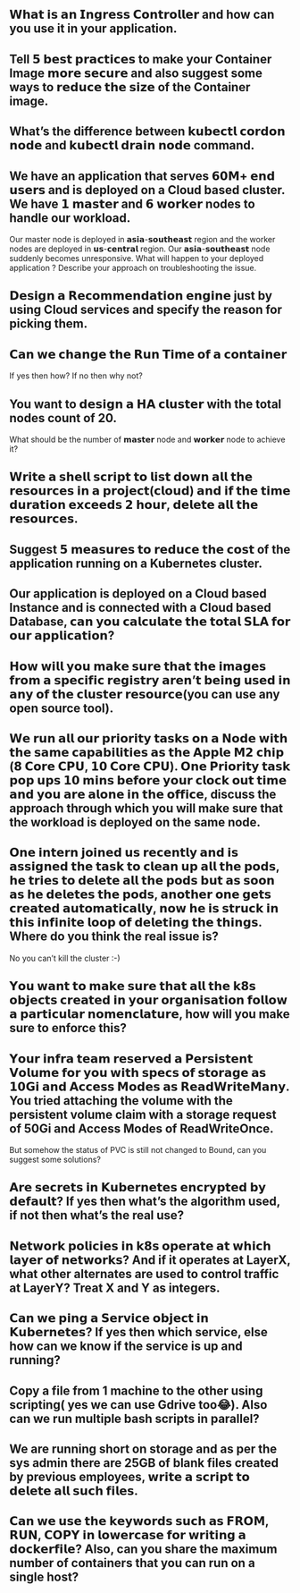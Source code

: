 ## 𝗪𝗵𝗮𝘁 𝗶𝘀 𝗮𝗻 𝗜𝗻𝗴𝗿𝗲𝘀𝘀 𝗖𝗼𝗻𝘁𝗿𝗼𝗹𝗹𝗲𝗿 and how can you use it in your application.

## Tell 𝟱 𝗯𝗲𝘀𝘁 𝗽𝗿𝗮𝗰𝘁𝗶𝗰𝗲𝘀 to make your Container Image 𝗺𝗼𝗿𝗲 𝘀𝗲𝗰𝘂𝗿𝗲 and also suggest some ways to 𝗿𝗲𝗱𝘂𝗰𝗲 𝘁𝗵𝗲 𝘀𝗶𝘇𝗲 of the Container image.

## What’s the difference between 𝗸𝘂𝗯𝗲𝗰𝘁𝗹 𝗰𝗼𝗿𝗱𝗼𝗻 𝗻𝗼𝗱𝗲 and 𝗸𝘂𝗯𝗲𝗰𝘁𝗹 𝗱𝗿𝗮𝗶𝗻 𝗻𝗼𝗱𝗲 command.

## We have an application that serves 𝟲𝟬𝗠+ 𝗲𝗻𝗱 𝘂𝘀𝗲𝗿𝘀 and is deployed on a Cloud based cluster. We have 𝟭 𝗺𝗮𝘀𝘁𝗲𝗿 and 𝟲 𝘄𝗼𝗿𝗸𝗲𝗿 nodes to handle our workload.
Our master node is deployed in 𝗮𝘀𝗶𝗮-𝘀𝗼𝘂𝘁𝗵𝗲𝗮𝘀𝘁 region and the worker nodes are deployed in 𝘂𝘀-𝗰𝗲𝗻𝘁𝗿𝗮𝗹 region.
Our 𝗮𝘀𝗶𝗮-𝘀𝗼𝘂𝘁𝗵𝗲𝗮𝘀𝘁 node suddenly becomes unresponsive.
What will happen to your deployed application ?
Describe your approach on troubleshooting the issue.

## 𝗗𝗲𝘀𝗶𝗴𝗻 𝗮 𝗥𝗲𝗰𝗼𝗺𝗺𝗲𝗻𝗱𝗮𝘁𝗶𝗼𝗻 𝗲𝗻𝗴𝗶𝗻𝗲 just by using Cloud services and specify the reason for picking them.

## 𝗖𝗮𝗻 𝘄𝗲 𝗰𝗵𝗮𝗻𝗴𝗲 𝘁𝗵𝗲 𝗥𝘂𝗻 𝗧𝗶𝗺𝗲 𝗼𝗳 𝗮 𝗰𝗼𝗻𝘁𝗮𝗶𝗻𝗲𝗿
If yes then how? If no then why not?

## You want to 𝗱𝗲𝘀𝗶𝗴𝗻 𝗮 𝗛𝗔 𝗰𝗹𝘂𝘀𝘁𝗲𝗿 with the total nodes count of 20.
What should be the number of 𝗺𝗮𝘀𝘁𝗲𝗿 node and 𝘄𝗼𝗿𝗸𝗲𝗿 node to achieve it?

## 𝗪𝗿𝗶𝘁𝗲 𝗮 𝘀𝗵𝗲𝗹𝗹 𝘀𝗰𝗿𝗶𝗽𝘁 𝘁𝗼 𝗹𝗶𝘀𝘁 𝗱𝗼𝘄𝗻 𝗮𝗹𝗹 𝘁𝗵𝗲 𝗿𝗲𝘀𝗼𝘂𝗿𝗰𝗲𝘀 𝗶𝗻 𝗮 𝗽𝗿𝗼𝗷𝗲𝗰𝘁(𝗰𝗹𝗼𝘂𝗱) 𝗮𝗻𝗱 𝗶𝗳 𝘁𝗵𝗲 𝘁𝗶𝗺𝗲 𝗱𝘂𝗿𝗮𝘁𝗶𝗼𝗻 𝗲𝘅𝗰𝗲𝗲𝗱𝘀 𝟮 𝗵𝗼𝘂𝗿, 𝗱𝗲𝗹𝗲𝘁𝗲 𝗮𝗹𝗹 𝘁𝗵𝗲 𝗿𝗲𝘀𝗼𝘂𝗿𝗰𝗲𝘀.

## Suggest 𝟱 𝗺𝗲𝗮𝘀𝘂𝗿𝗲𝘀 𝘁𝗼 𝗿𝗲𝗱𝘂𝗰𝗲 𝘁𝗵𝗲 𝗰𝗼𝘀𝘁 of the application running on a Kubernetes cluster.

## Our application is deployed on a Cloud based Instance and is connected with a Cloud based Database, 𝗰𝗮𝗻 𝘆𝗼𝘂 𝗰𝗮𝗹𝗰𝘂𝗹𝗮𝘁𝗲 𝘁𝗵𝗲 𝘁𝗼𝘁𝗮𝗹 𝗦𝗟𝗔 𝗳𝗼𝗿 𝗼𝘂𝗿 𝗮𝗽𝗽𝗹𝗶𝗰𝗮𝘁𝗶𝗼𝗻?

## 𝗛𝗼𝘄 𝘄𝗶𝗹𝗹 𝘆𝗼𝘂 𝗺𝗮𝗸𝗲 𝘀𝘂𝗿𝗲 𝘁𝗵𝗮𝘁 𝘁𝗵𝗲 𝗶𝗺𝗮𝗴𝗲𝘀 𝗳𝗿𝗼𝗺 𝗮 𝘀𝗽𝗲𝗰𝗶𝗳𝗶𝗰 𝗿𝗲𝗴𝗶𝘀𝘁𝗿𝘆 𝗮𝗿𝗲𝗻’𝘁 𝗯𝗲𝗶𝗻𝗴 𝘂𝘀𝗲𝗱 𝗶𝗻 𝗮𝗻𝘆 𝗼𝗳 𝘁𝗵𝗲 𝗰𝗹𝘂𝘀𝘁𝗲𝗿 𝗿𝗲𝘀𝗼𝘂𝗿𝗰𝗲(you can use any open source tool).

## 𝗪𝗲 𝗿𝘂𝗻 𝗮𝗹𝗹 𝗼𝘂𝗿 𝗽𝗿𝗶𝗼𝗿𝗶𝘁𝘆 𝘁𝗮𝘀𝗸𝘀 𝗼𝗻 𝗮 𝗡𝗼𝗱𝗲 𝘄𝗶𝘁𝗵 𝘁𝗵𝗲 𝘀𝗮𝗺𝗲 𝗰𝗮𝗽𝗮𝗯𝗶𝗹𝗶𝘁𝗶𝗲𝘀 𝗮𝘀 𝘁𝗵𝗲 𝗔𝗽𝗽𝗹𝗲 𝗠𝟮 𝗰𝗵𝗶𝗽 (𝟴 𝗖𝗼𝗿𝗲 𝗖𝗣𝗨, 𝟭𝟬 𝗖𝗼𝗿𝗲 𝗖𝗣𝗨). 𝗢𝗻𝗲 𝗣𝗿𝗶𝗼𝗿𝗶𝘁𝘆 𝘁𝗮𝘀𝗸 𝗽𝗼𝗽 𝘂𝗽𝘀 𝟭𝟬 𝗺𝗶𝗻𝘀 𝗯𝗲𝗳𝗼𝗿𝗲 𝘆𝗼𝘂𝗿 𝗰𝗹𝗼𝗰𝗸 𝗼𝘂𝘁 𝘁𝗶𝗺𝗲 𝗮𝗻𝗱 𝘆𝗼𝘂 𝗮𝗿𝗲 𝗮𝗹𝗼𝗻𝗲 𝗶𝗻 𝘁𝗵𝗲 𝗼𝗳𝗳𝗶𝗰𝗲, discuss the approach through which you will make sure that the workload is deployed on the same node.

## 𝗢𝗻𝗲 𝗶𝗻𝘁𝗲𝗿𝗻 𝗷𝗼𝗶𝗻𝗲𝗱 𝘂𝘀 𝗿𝗲𝗰𝗲𝗻𝘁𝗹𝘆 𝗮𝗻𝗱 𝗶𝘀 𝗮𝘀𝘀𝗶𝗴𝗻𝗲𝗱 𝘁𝗵𝗲 𝘁𝗮𝘀𝗸 𝘁𝗼 𝗰𝗹𝗲𝗮𝗻 𝘂𝗽 𝗮𝗹𝗹 𝘁𝗵𝗲 𝗽𝗼𝗱𝘀, 𝗵𝗲 𝘁𝗿𝗶𝗲𝘀 𝘁𝗼 𝗱𝗲𝗹𝗲𝘁𝗲 𝗮𝗹𝗹 𝘁𝗵𝗲 𝗽𝗼𝗱𝘀 𝗯𝘂𝘁 𝗮𝘀 𝘀𝗼𝗼𝗻 𝗮𝘀 𝗵𝗲 𝗱𝗲𝗹𝗲𝘁𝗲𝘀 𝘁𝗵𝗲 𝗽𝗼𝗱𝘀, 𝗮𝗻𝗼𝘁𝗵𝗲𝗿 𝗼𝗻𝗲 𝗴𝗲𝘁𝘀 𝗰𝗿𝗲𝗮𝘁𝗲𝗱 𝗮𝘂𝘁𝗼𝗺𝗮𝘁𝗶𝗰𝗮𝗹𝗹𝘆, 𝗻𝗼𝘄 𝗵𝗲 𝗶𝘀 𝘀𝘁𝗿𝘂𝗰𝗸 𝗶𝗻 𝘁𝗵𝗶𝘀 𝗶𝗻𝗳𝗶𝗻𝗶𝘁𝗲 𝗹𝗼𝗼𝗽 𝗼𝗳 𝗱𝗲𝗹𝗲𝘁𝗶𝗻𝗴 𝘁𝗵𝗲 𝘁𝗵𝗶𝗻𝗴𝘀. Where do you think the real issue is?
No you can’t kill the cluster :-)

## 𝗬𝗼𝘂 𝘄𝗮𝗻𝘁 𝘁𝗼 𝗺𝗮𝗸𝗲 𝘀𝘂𝗿𝗲 𝘁𝗵𝗮𝘁 𝗮𝗹𝗹 𝘁𝗵𝗲 𝗸𝟴𝘀 𝗼𝗯𝗷𝗲𝗰𝘁𝘀 𝗰𝗿𝗲𝗮𝘁𝗲𝗱 𝗶𝗻 𝘆𝗼𝘂𝗿 𝗼𝗿𝗴𝗮𝗻𝗶𝘀𝗮𝘁𝗶𝗼𝗻 𝗳𝗼𝗹𝗹𝗼𝘄 𝗮 𝗽𝗮𝗿𝘁𝗶𝗰𝘂𝗹𝗮𝗿 𝗻𝗼𝗺𝗲𝗻𝗰𝗹𝗮𝘁𝘂𝗿𝗲, how will you make sure to enforce this?

## 𝗬𝗼𝘂𝗿 𝗶𝗻𝗳𝗿𝗮 𝘁𝗲𝗮𝗺 𝗿𝗲𝘀𝗲𝗿𝘃𝗲𝗱 𝗮 𝗣𝗲𝗿𝘀𝗶𝘀𝘁𝗲𝗻𝘁 𝗩𝗼𝗹𝘂𝗺𝗲 𝗳𝗼𝗿 𝘆𝗼𝘂 𝘄𝗶𝘁𝗵 𝘀𝗽𝗲𝗰𝘀 𝗼𝗳 𝘀𝘁𝗼𝗿𝗮𝗴𝗲 𝗮𝘀 𝟭𝟬𝗚𝗶 𝗮𝗻𝗱 𝗔𝗰𝗰𝗲𝘀𝘀 𝗠𝗼𝗱𝗲𝘀 𝗮𝘀 𝗥𝗲𝗮𝗱𝗪𝗿𝗶𝘁𝗲𝗠𝗮𝗻𝘆. You tried attaching the volume with the persistent volume claim with a storage request of 50Gi and Access Modes of ReadWriteOnce.
But somehow the status of PVC is still not changed to Bound, can you suggest some solutions?

## 𝗔𝗿𝗲 𝘀𝗲𝗰𝗿𝗲𝘁𝘀 𝗶𝗻 𝗞𝘂𝗯𝗲𝗿𝗻𝗲𝘁𝗲𝘀 𝗲𝗻𝗰𝗿𝘆𝗽𝘁𝗲𝗱 𝗯𝘆 𝗱𝗲𝗳𝗮𝘂𝗹𝘁? If yes then what’s the algorithm used, if not then what’s the real use?

## 𝗡𝗲𝘁𝘄𝗼𝗿𝗸 𝗽𝗼𝗹𝗶𝗰𝗶𝗲𝘀 𝗶𝗻 𝗸𝟴𝘀 𝗼𝗽𝗲𝗿𝗮𝘁𝗲 𝗮𝘁 𝘄𝗵𝗶𝗰𝗵 𝗹𝗮𝘆𝗲𝗿 𝗼𝗳 𝗻𝗲𝘁𝘄𝗼𝗿𝗸𝘀? And if it operates at LayerX, what other alternates are used to control traffic at LayerY? Treat X and Y as integers.

## 𝗖𝗮𝗻 𝘄𝗲 𝗽𝗶𝗻𝗴 𝗮 𝗦𝗲𝗿𝘃𝗶𝗰𝗲 𝗼𝗯𝗷𝗲𝗰𝘁 𝗶𝗻 𝗞𝘂𝗯𝗲𝗿𝗻𝗲𝘁𝗲𝘀? If yes then which service, else how can we know if the service is up and running?

## Copy a file from 1 machine to the other using scripting( yes we can use Gdrive too😂). Also can we run multiple bash scripts in parallel?

## We are running short on storage and as per the sys admin there are 25GB of blank files created by previous employees, 𝘄𝗿𝗶𝘁𝗲 𝗮 𝘀𝗰𝗿𝗶𝗽𝘁 𝘁𝗼 𝗱𝗲𝗹𝗲𝘁𝗲 𝗮𝗹𝗹 𝘀𝘂𝗰𝗵 𝗳𝗶𝗹𝗲𝘀.

## 𝗖𝗮𝗻 𝘄𝗲 𝘂𝘀𝗲 𝘁𝗵𝗲 𝗸𝗲𝘆𝘄𝗼𝗿𝗱𝘀 𝘀𝘂𝗰𝗵 𝗮𝘀 𝗙𝗥𝗢𝗠, 𝗥𝗨𝗡, 𝗖𝗢𝗣𝗬 𝗶𝗻 𝗹𝗼𝘄𝗲𝗿𝗰𝗮𝘀𝗲 𝗳𝗼𝗿 𝘄𝗿𝗶𝘁𝗶𝗻𝗴 𝗮 𝗱𝗼𝗰𝗸𝗲𝗿𝗳𝗶𝗹𝗲? Also, can you share the maximum number of containers that you can run on a single host?

